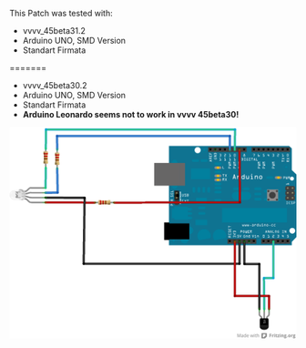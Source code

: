 This Patch was tested with:
* vvvv_45beta31.2
* Arduino UNO, SMD Version
* Standart Firmata

=======
* vvvv_45beta30.2
* Arduino UNO, SMD Version
* Standart Firmata
* **Arduino Leonardo seems not to work in vvvv 45beta30!**

![imagename](div/TemperatureSensor.png)
